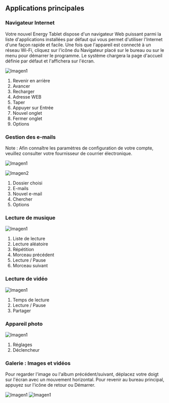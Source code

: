 ## Applications principales

### Navigateur Internet

Votre nouvel Energy Tablet dispose d'un navigateur Web puissant parmi la liste d'applications installées par défaut qui vous permet d'utiliser l'Internet d'une façon rapide et facile.
Une fois que l'appareil est connecté à un réseau Wi-Fi, cliquez sur l'icône du Navigateur placé sur le bureau ou sur le menu pour démarrer le programme. Le système chargera la page d'accueil définie par défaut et l'affichera sur l'écran.

![Imagen1](http://static.energysistem.com/images/manuals/42238/55913026762db.jpg)

1. Revenir en arrière
2. Avancer
3. Recharger
4. Adresse WEB
5. Taper
6. Appuyer sur Entrée
7. Nouvel onglet
8. Fermer onglet
9. Options



### Gestion des e-mails

Note : Afin connaître les paramètres de configuration de votre compte, veuillez consulter votre fournisseur de courrier électronique.

![Imagen1](http://static.energysistem.com/images/manuals/42238/5591302e231f8.jpg)

![Imagen2](http://static.energysistem.com/images/manuals/39935/5375ceb02415c.jpg)

1. Dossier choisi
2. E-mails
3. Nouvel e-mail
4. Chercher
5. Options


### Lecture de musique

![Imagen1](http://static.energysistem.com/images/manuals/42238/559130364501f.jpg)

1. Liste de lecture
2. Lecture aléatoire
3. Répétition
4. Morceau précédent
5. Lecture / Pause
6. Morceau suivant

### Lecture de vidéo

![Imagen1](http://static.energysistem.com/images/manuals/42238/5591304b115d5.jpg)

1. Temps de lecture
2. Lecture / Pause
3. Partager

### Appareil photo

![Imagen1](http://static.energysistem.com/images/manuals/42238/5591306c8424e.jpg)
1. Réglages
2. Déclencheur

### Galerie : Images et vidéos

Pour regarder l'image ou l'album précédent/suivant, déplacez votre doigt sur l'écran avec un mouvement horizontal.
Pour revenir au bureau principal, appuyez sur l'icône de retour ou Démarrer.

![Imagen1](http://static.energysistem.com/images/manuals/42238/559130764da2b.jpg)
![Imagen1](http://static.energysistem.com/images/manuals/42238/55913087e6593.jpg)
